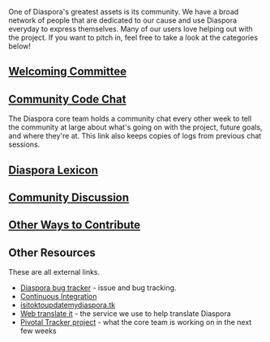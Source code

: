 One of Diaspora's greatest assets is its community. We have a broad network of people that are dedicated to our cause and use Diaspora everyday to express themselves. Many of our users love helping out with the project. If you want to pitch in, feel free to take a look at the categories below!

## [Welcoming Committee](https://github.com/diaspora/diaspora/wiki/Welcoming-Committee)

## [Community Code Chat](https://github.com/diaspora/diaspora/wiki/Code-Chat)
The Diaspora core team holds a community chat every other week to tell the community at large about what's going on with the project, future goals, and where they're at. This link also keeps copies of logs from previous chat sessions.

## [Diaspora Lexicon](https://github.com/diaspora/diaspora/wiki/lexicon)

## [Community Discussion]()

## [Other Ways to Contribute](https://github.com/diaspora/diaspora/wiki/Other-Ways-to-Contribute)

## Other Resources
These are all external links.

* [Diaspora bug tracker](https://github.com/diaspora/diaspora/issues) - issue and bug tracking.
* [Continuous Integration](http://travis-ci.org/diaspora/diaspora)
* [isitoktoupdatemydiaspora.tk](http://isitoktoupdatemydiaspora.tk/)
* [Web translate it](https://webtranslateit.com/en/projects/3020-Diaspora) - the service we use to help translate Diaspora
* [Pivotal Tracker project](https://www.pivotaltracker.com/projects/61641) - what the core team is working on in the next few weeks

